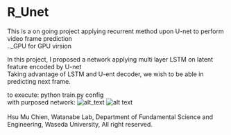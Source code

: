 # R_Unet
This is a on going project applying recurrent method upon U-net to perform video frame prediction </br>
.._GPU for GPU virsion </br>

In this project, I proposed a network applying multi layer LSTM on latent feature encoded by U-net </br>
Taking advantage of LSTM and U-ent decoder, we wish to be able in predicting next frame. </br> 

to execute: python train.py config </br>
with purposed network:
![alt_text](https://github.com/vagr8/R_Unet/blob/master/recurrent-u-net-architecture.png)
![alt text](https://github.com/vagr8/R_Unet/blob/master/laege.png)
</br>
</br>
Hsu Mu Chien, Watanabe Lab, Department of Fundamental Science and Engineering, Waseda University, All right reserved.
